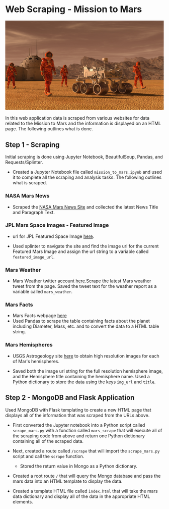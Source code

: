 # Web Scraping - Mission to Mars

![mission_to_mars](Images/mission_to_mars.png)

In this web application data is scraped from various websites for data related to the Mission to Mars and the information is displayed on an HTML page. The following outlines what is done.

## Step 1 - Scraping

Initial scraping is done using Jupyter Notebook, BeautifulSoup, Pandas, and Requests/Splinter.

* Created a Jupyter Notebook file called `mission_to_mars.ipynb` and used it to complete all the scraping and analysis tasks. The following outlines what is scraped.

### NASA Mars News

* Scraped the [NASA Mars News Site](https://mars.nasa.gov/news/) and collected the latest News Title and Paragraph Text.

### JPL Mars Space Images - Featured Image

* url for JPL Featured Space Image [here](https://www.jpl.nasa.gov/spaceimages/?search=&category=Mars).

* Used splinter to navigate the site and find the image url for the current Featured Mars Image and assign the url string to a variable called `featured_image_url`.

### Mars Weather

* Mars Weather twitter account [here](https://twitter.com/marswxreport?lang=en).Scrape the latest Mars weather tweet from the page. Saved the tweet text for the weather report as a variable called `mars_weather`.

### Mars Facts

* Mars Facts webpage [here](https://space-facts.com/mars/)
* Used Pandas to scrape the table containing facts about the planet including Diameter, Mass, etc. and to convert the data to a HTML table string.

### Mars Hemispheres

* USGS Astrogeology site [here](https://astrogeology.usgs.gov/search/results?q=hemisphere+enhanced&k1=target&v1=Mars) to obtain high resolution images for each of Mar's hemispheres.

* Saved both the image url string for the full resolution hemisphere image, and the Hemisphere title containing the hemisphere name. Used a Python dictionary to store the data using the keys `img_url` and `title`.

## Step 2 - MongoDB and Flask Application

Used MongoDB with Flask templating to create a new HTML page that displays all of the information that was scraped from the URLs above.

* First converted the Jupyter notebook into a Python script called `scrape_mars.py` with a function called `mars_scrape` that will execute all of the scraping code from above and return one Python dictionary containing all of the scraped data.

* Next, created a route called `/scrape` that will import the `scrape_mars.py` script and call the `scrape` function.

  * Stored the return value in Mongo as a Python dictionary.

* Created a root route `/` that will query the Mongo database and pass the mars data into an HTML template to display the data.

* Created a template HTML file called `index.html` that will take the mars data dictionary and display all of the data in the appropriate HTML elements.
